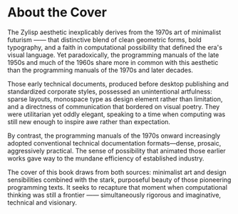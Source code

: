 # About the Cover

The Zylisp aesthetic inexplicably derives from the 1970s art of minimalist futurism —— that distinctive blend of clean geometric forms, bold typography, and a faith in computational possibility that defined the era's visual language. Yet paradoxically, the programming manuals of the late 1950s and much of the 1960s share more in common with this aesthetic than the programming manuals of the 1970s and later decades.

Those early technical documents, produced before desktop publishing and standardized corporate styles, possessed an unintentional artfulness: sparse layouts, monospace type as design element rather than limitation, and a directness of communication that bordered on visual poetry. They were utilitarian yet oddly elegant, speaking to a time when computing was still new enough to inspire awe rather than expectation.

By contrast, the programming manuals of the 1970s onward increasingly adopted conventional technical documentation formats—dense, prosaic, aggressively practical. The sense of possibility that animated those earlier works gave way to the mundane efficiency of established industry.

The cover of this book draws from both sources: minimalist art and design sensibilities combined with the stark, purposeful beauty of those pioneering programming texts. It seeks to recapture that moment when computational thinking was still a frontier —— simultaneously rigorous and imaginative, technical and visionary.
